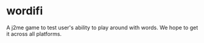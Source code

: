 wordifi
=======

A  j2me game to test user's ability to play around with words.
We hope to get it across all platforms.
